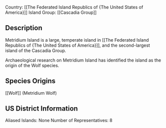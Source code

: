 Country: [[The Federated Island Republics of {The United States of America}]]
Island Group: [[Cascadia Group]]
## Description

Metridium Island is a large, temperate island in [[The Federated Island Republics of {The United States of America}]], and the second-largest island of the Cascadia Group.

Archaeological research on Metridium Island has identified the island as the origin of the Wolf species.
## Species Origins

[[Wolf]] (Metridium Wolf)
## US District Information

Aliased Islands: None
Number of Representatives: 8